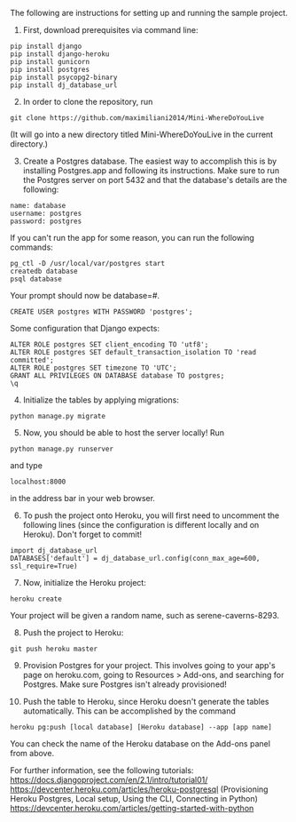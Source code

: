 The following are instructions for setting up and running the sample project.

1. First, download prerequisites via command line:

```
pip install django
pip install django-heroku
pip install gunicorn
pip install postgres
pip install psycopg2-binary
pip install dj_database_url
```

2. In order to clone the repository, run

```
git clone https://github.com/maximiliani2014/Mini-WhereDoYouLive
```

(It will go into a new directory titled Mini-WhereDoYouLive in the current directory.)

3. Create a Postgres database. The easiest way to accomplish this is by installing Postgres.app and following its instructions. Make sure to run the Postgres server on port 5432 and that the database's details are the following:

```
name: database
username: postgres
password: postgres
```

If you can't run the app for some reason, you can run the following commands:

```
pg_ctl -D /usr/local/var/postgres start
createdb database
psql database
```

Your prompt should now be database=#.

```
CREATE USER postgres WITH PASSWORD 'postgres';
```

Some configuration that Django expects:

```
ALTER ROLE postgres SET client_encoding TO 'utf8';
ALTER ROLE postgres SET default_transaction_isolation TO 'read committed';
ALTER ROLE postgres SET timezone TO 'UTC';
GRANT ALL PRIVILEGES ON DATABASE database TO postgres;
\q
```

4. Initialize the tables by applying migrations:

```
python manage.py migrate
```

5. Now, you should be able to host the server locally! Run

```
python manage.py runserver
```

and type

```
localhost:8000
```

in the address bar in your web browser.

6. To push the project onto Heroku, you will first need to uncomment the following lines (since the configuration is different locally and on Heroku). Don't forget to commit!

```
import dj_database_url
DATABASES['default'] = dj_database_url.config(conn_max_age=600, ssl_require=True)
```

7. Now, initialize the Heroku project:

```
heroku create
```

Your project will be given a random name, such as serene-caverns-8293.

8. Push the project to Heroku:

```
git push heroku master
```

9. Provision Postgres for your project. This involves going to your app's page on heroku.com, going to Resources > Add-ons, and searching for Postgres. Make sure Postgres isn't already provisioned!

10. Push the table to Heroku, since Heroku doesn't generate the tables automatically. This can be accomplished by the command

```
heroku pg:push [local database] [Heroku database] --app [app name]
```

You can check the name of the Heroku database on the Add-ons panel from above.

For further information, see the following tutorials:
https://docs.djangoproject.com/en/2.1/intro/tutorial01/
https://devcenter.heroku.com/articles/heroku-postgresql (Provisioning Heroku Postgres, Local setup, Using the CLI, Connecting in Python)
https://devcenter.heroku.com/articles/getting-started-with-python 